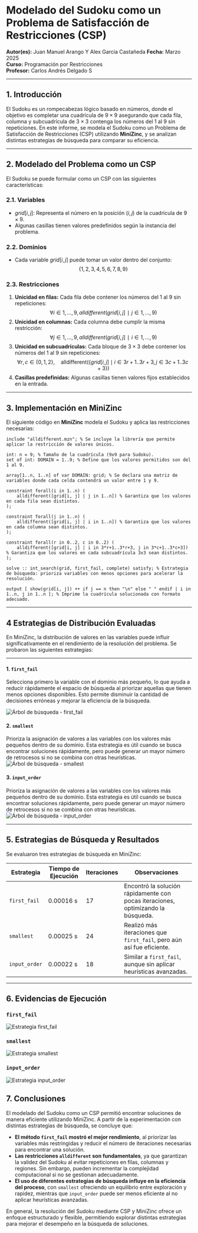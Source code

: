 # Modelado del Sudoku como un Problema de Satisfacción de Restricciones (CSP)

**Autor(es):** Juan Manuel Arango Y Alex Garcia Castañeda
**Fecha:** Marzo 2025  
**Curso:** Programación por Restricciones  
**Profesor:** Carlos Andrés Delgado S

---

## 1. Introducción

El Sudoku es un rompecabezas lógico basado en números, donde el objetivo es completar una cuadrícula de $9 \times 9$ asegurando que cada fila, columna y subcuadrícula de $3 \times 3$ contenga los números del 1 al 9 sin repeticiones. En este informe, se modela el Sudoku como un Problema de Satisfacción de Restricciones (CSP) utilizando **MiniZinc**, y se analizan distintas estrategias de búsqueda para comparar su eficiencia.

---

## 2. Modelado del Problema como un CSP

El Sudoku se puede formular como un CSP con las siguientes características:

### 2.1. Variables

- $grid[i,j]$: Representa el número en la posición $(i,j)$ de la cuadrícula de $9 \times 9$.
- Algunas casillas tienen valores predefinidos según la instancia del problema.

### 2.2. Dominios

- Cada variable $grid[i,j]$ puede tomar un valor dentro del conjunto: $$\{1,2,3,4,5,6,7,8,9\}$$

### 2.3. Restricciones

1. **Unicidad en filas:** Cada fila debe contener los números del 1 al 9 sin repeticiones:
   $$\forall i∈{1,…,9},  alldifferent({grid[i,j]∣j∈{1,…,9}})$$
2. **Unicidad en columnas:** Cada columna debe cumplir la misma restricción: $$\forall j∈{1,…,9}, alldifferent({grid[i,j]∣ i∈{1,…,9}})$$
3. **Unicidad en subcuadrículas:** Cada bloque de $3 \times 3$ debe contener los números del 1 al 9 sin repeticiones:
   $$\forall r, c \in \{0, 1, 2\}, \quad \text{alldifferent}(\{ grid[i, j] \mid i \in 3r+1..3r+3, j \in 3c+1..3c+3 \})$$
4. **Casillas predefinidas:** Algunas casillas tienen valores fijos establecidos en la entrada.

---

## 3. Implementación en MiniZinc

El siguiente código en **MiniZinc** modela el Sudoku y aplica las restricciones necesarias:

```minizinc
include "alldifferent.mzn"; % Se incluye la librería que permite aplicar la restricción de valores únicos.

int: n = 9; % Tamaño de la cuadrícula (9x9 para Sudoku).
set of int: DOMAIN = 1..9; % Define que los valores permitidos son del 1 al 9.

array[1..n, 1..n] of var DOMAIN: grid; % Se declara una matriz de variables donde cada celda contendrá un valor entre 1 y 9.

constraint forall(i in 1..n) (
    alldifferent([grid[i, j] | j in 1..n]) % Garantiza que los valores en cada fila sean distintos.
);

constraint forall(j in 1..n) (
    alldifferent([grid[i, j] | i in 1..n]) % Garantiza que los valores en cada columna sean distintos.
);

constraint forall(r in 0..2, c in 0..2) (
    alldifferent([grid[i, j] | i in 3*r+1..3*r+3, j in 3*c+1..3*c+3]) % Garantiza que los valores en cada subcuadrícula 3x3 sean distintos.
);

solve :: int_search(grid, first_fail, complete) satisfy; % Estrategia de búsqueda: prioriza variables con menos opciones para acelerar la resolución.

output [ show(grid[i, j]) ++ if j == n then "\n" else " " endif | i in 1..n, j in 1..n ]; % Imprime la cuadrícula solucionada con formato adecuado.
```

---

## 4 Estrategias de Distribución Evaluadas

En MiniZinc, la distribución de valores en las variables puede influir significativamente en el rendimiento de la resolución del problema. Se probaron las siguientes estrategias:

---

#### 1. `first_fail`

Selecciona primero la variable con el dominio más pequeño, lo que ayuda a reducir rápidamente el espacio de búsqueda al priorizar aquellas que tienen menos opciones disponibles. Esto permite disminuir la cantidad de decisiones erróneas y mejorar la eficiencia de la búsqueda.

![Árbol de búsqueda - first_fail](./images/arbol-sudoku-first_fail.png)

#### 2. `smallest`

Prioriza la asignación de valores a las variables con los valores más pequeños dentro de su dominio. Esta estrategia es útil cuando se busca encontrar soluciones rápidamente, pero puede generar un mayor número de retrocesos si no se combina con otras heurísticas.
![Árbol de búsqueda - smallest](./images/arbol-sudoku-smallest.png)

#### 3. `input_order`

Prioriza la asignación de valores a las variables con los valores más pequeños dentro de su dominio. Esta estrategia es útil cuando se busca encontrar soluciones rápidamente, pero puede generar un mayor número de retrocesos si no se combina con otras heurísticas.
![Árbol de búsqueda - input_order](./images/arbol-sudoku-input_order.png)

---

## 5. Estrategias de Búsqueda y Resultados

Se evaluaron tres estrategias de búsqueda en MiniZinc:

| Estrategia    | Tiempo de Ejecución | Iteraciones | Observaciones                                                                    |
| ------------- | ------------------- | ----------- | -------------------------------------------------------------------------------- |
| `first_fail`  | 0.00016 s           | 17          | Encontró la solución rápidamente con pocas iteraciones, optimizando la búsqueda. |
| `smallest`    | 0.00025 s           | 24          | Realizó más iteraciones que `first_fail`, pero aún así fue eficiente.            |
| `input_order` | 0.00022 s           | 18          | Similar a `first_fail`, aunque sin aplicar heurísticas avanzadas.                |

---

## 6. Evidencias de Ejecución

### `first_fail`

![Estrategia first_fail](./images/sudoku-first_tail.png)

### `smallest`

![Estrategia smallest](./images/sudoku-smallest.png)

### `input_order`

![Estrategia input_order](./images/sudoku-input_order.png)

## 7. Conclusiones

El modelado del Sudoku como un CSP permitió encontrar soluciones de manera eficiente utilizando MiniZinc. A partir de la experimentación con distintas estrategias de búsqueda, se concluye que:

- **El método `first_fail` mostró el mejor rendimiento**, al priorizar las variables más restringidas y reducir el número de iteraciones necesarias para encontrar una solución.
- **Las restricciones `alldifferent` son fundamentales**, ya que garantizan la validez del Sudoku al evitar repeticiones en filas, columnas y regiones. Sin embargo, pueden incrementar la complejidad computacional si no se gestionan adecuadamente.
- **El uso de diferentes estrategias de búsqueda influye en la eficiencia del proceso**, con `smallest` ofreciendo un equilibrio entre exploración y rapidez, mientras que `input_order` puede ser menos eficiente al no aplicar heurísticas avanzadas.

En general, la resolución del Sudoku mediante CSP y MiniZinc ofrece un enfoque estructurado y flexible, permitiendo explorar distintas estrategias para mejorar el desempeño en la búsqueda de soluciones.

